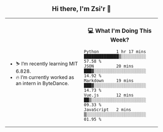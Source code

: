 <h2 align="center"> Hi there, I'm Zsi'r 👋 </h2>

<table>
    <tr>
        <td valign="center" width="50%">
            <ul>
                <li> ⛷️ I’m recently learning MIT 6.828.</li>
                <li> 🔥 I’m currently worked as an intern in ByteDance.</li>
            </ul>
        </td>
       <td valign="top" width="50%">

<h3 align="center"> 💻 What I'm Doing This Week? </h3>

<!--START_SECTION:waka-->
```text
Python       1 hr 17 mins    ██████████████▒░░░░░░░░░░   57.58 % 
JSON         20 mins         ███▓░░░░░░░░░░░░░░░░░░░░░   14.92 % 
Markdown     19 mins         ███▓░░░░░░░░░░░░░░░░░░░░░   14.73 % 
Vue.js       12 mins         ██▒░░░░░░░░░░░░░░░░░░░░░░   09.33 % 
JavaScript   2 mins          ▒░░░░░░░░░░░░░░░░░░░░░░░░   01.95 % 
```
<!--END_SECTION:waka-->
</td></tr>
</table>
